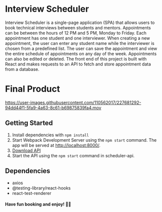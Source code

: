 # Interview Scheduler

Interview Scheduler is a single-page application (SPA) that allows users to book technical interviews between students and mentors. 
Appointments can be between the hours of 12 PM and 5 PM, Monday to Friday. Each appointment has one student and one interviewer. 
When creating a new appointment, the user can enter any student name while the interviewer is chosen from a predefined list. The user can save the appointment and view the entire schedule of appointments on any day of the week. 
Appointments can also be edited or deleted. The front end of this project is built with React and makes requests to an API to fetch and store appointment data from a database.

# Final Product

https://user-images.githubusercontent.com/110562017/227681292-94dd44f1-5fa9-4a63-8c61-b69875839fa4.mov

## Getting Started

1. Install dependencies with `npm install`
2. Start Webpack Development Server using the `npm start` command. The app will be served at <http://localhost:8000/>.
3. [Download API](https://github.com/brotherludi/scheduler-api)
4. Start the API using the `npm start` command in scheduler-api.

## Dependencies

- axios
- @testing-library/react-hooks
- react-test-renderer

#### Have fun booking and enjoy! 👍🏻